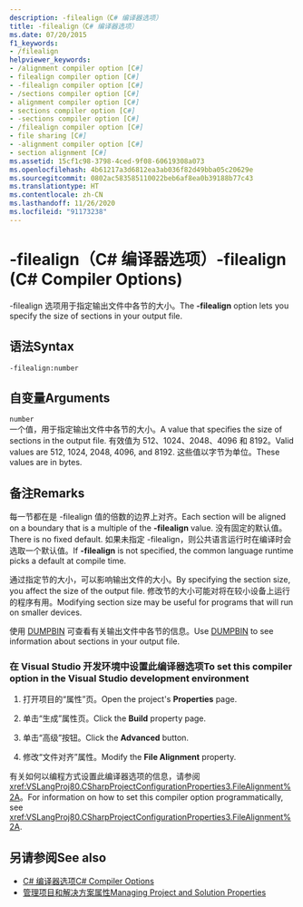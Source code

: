 ```yaml
---
description: -filealign（C# 编译器选项）
title: -filealign（C# 编译器选项）
ms.date: 07/20/2015
f1_keywords:
- /filealign
helpviewer_keywords:
- /alignment compiler option [C#]
- filealign compiler option [C#]
- -filealign compiler option [C#]
- /sections compiler option [C#]
- alignment compiler option [C#]
- sections compiler option [C#]
- -sections compiler option [C#]
- /filealign compiler option [C#]
- file sharing [C#]
- -alignment compiler option [C#]
- section alignment [C#]
ms.assetid: 15cf1c98-3798-4ced-9f08-60619308a073
ms.openlocfilehash: 4b61217a3d6812ea3ab036f82d49bba05c20629e
ms.sourcegitcommit: 0802ac583585110022beb6af8ea0b39188b77c43
ms.translationtype: HT
ms.contentlocale: zh-CN
ms.lasthandoff: 11/26/2020
ms.locfileid: "91173238"
---
```

# <a name="-filealign-c-compiler-options"></a><span data-ttu-id="cfe68-103">-filealign（C# 编译器选项）</span><span class="sxs-lookup"><span data-stu-id="cfe68-103">-filealign (C# Compiler Options)</span></span>

<span data-ttu-id="cfe68-104">-filealign 选项用于指定输出文件中各节的大小。</span><span class="sxs-lookup"><span data-stu-id="cfe68-104">The **-filealign** option lets you specify the size of sections in your output file.</span></span>  
  
## <a name="syntax"></a><span data-ttu-id="cfe68-105">语法</span><span class="sxs-lookup"><span data-stu-id="cfe68-105">Syntax</span></span>  
  
```console  
-filealign:number  
```  
  
## <a name="arguments"></a><span data-ttu-id="cfe68-106">自变量</span><span class="sxs-lookup"><span data-stu-id="cfe68-106">Arguments</span></span>  

 `number`  
 <span data-ttu-id="cfe68-107">一个值，用于指定输出文件中各节的大小。</span><span class="sxs-lookup"><span data-stu-id="cfe68-107">A value that specifies the size of sections in the output file.</span></span> <span data-ttu-id="cfe68-108">有效值为 512、1024、2048、4096 和 8192。</span><span class="sxs-lookup"><span data-stu-id="cfe68-108">Valid values are 512, 1024, 2048, 4096, and 8192.</span></span> <span data-ttu-id="cfe68-109">这些值以字节为单位。</span><span class="sxs-lookup"><span data-stu-id="cfe68-109">These values are in bytes.</span></span>  
  
## <a name="remarks"></a><span data-ttu-id="cfe68-110">备注</span><span class="sxs-lookup"><span data-stu-id="cfe68-110">Remarks</span></span>  

 <span data-ttu-id="cfe68-111">每一节都在是 -filealign 值的倍数的边界上对齐。</span><span class="sxs-lookup"><span data-stu-id="cfe68-111">Each section will be aligned on a boundary that is a multiple of the **-filealign** value.</span></span> <span data-ttu-id="cfe68-112">没有固定的默认值。</span><span class="sxs-lookup"><span data-stu-id="cfe68-112">There is no fixed default.</span></span> <span data-ttu-id="cfe68-113">如果未指定 -filealign，则公共语言运行时在编译时会选取一个默认值。</span><span class="sxs-lookup"><span data-stu-id="cfe68-113">If **-filealign** is not specified, the common language runtime picks a default at compile time.</span></span>  
  
 <span data-ttu-id="cfe68-114">通过指定节的大小，可以影响输出文件的大小。</span><span class="sxs-lookup"><span data-stu-id="cfe68-114">By specifying the section size, you affect the size of the output file.</span></span> <span data-ttu-id="cfe68-115">修改节的大小可能对将在较小设备上运行的程序有用。</span><span class="sxs-lookup"><span data-stu-id="cfe68-115">Modifying section size may be useful for programs that will run on smaller devices.</span></span>  
  
 <span data-ttu-id="cfe68-116">使用 [DUMPBIN](/cpp/build/reference/dumpbin-options) 可查看有关输出文件中各节的信息。</span><span class="sxs-lookup"><span data-stu-id="cfe68-116">Use [DUMPBIN](/cpp/build/reference/dumpbin-options) to see information about sections in your output file.</span></span>  
  
### <a name="to-set-this-compiler-option-in-the-visual-studio-development-environment"></a><span data-ttu-id="cfe68-117">在 Visual Studio 开发环境中设置此编译器选项</span><span class="sxs-lookup"><span data-stu-id="cfe68-117">To set this compiler option in the Visual Studio development environment</span></span>  
  
1. <span data-ttu-id="cfe68-118">打开项目的“属性”页。</span><span class="sxs-lookup"><span data-stu-id="cfe68-118">Open the project's **Properties** page.</span></span>  
  
2. <span data-ttu-id="cfe68-119">单击“生成”属性页。</span><span class="sxs-lookup"><span data-stu-id="cfe68-119">Click the **Build** property page.</span></span>  
  
3. <span data-ttu-id="cfe68-120">单击“高级”按钮。</span><span class="sxs-lookup"><span data-stu-id="cfe68-120">Click the **Advanced** button.</span></span>  
  
4. <span data-ttu-id="cfe68-121">修改“文件对齐”属性。</span><span class="sxs-lookup"><span data-stu-id="cfe68-121">Modify the **File Alignment** property.</span></span>  
  
 <span data-ttu-id="cfe68-122">有关如何以编程方式设置此编译器选项的信息，请参阅 <xref:VSLangProj80.CSharpProjectConfigurationProperties3.FileAlignment%2A>。</span><span class="sxs-lookup"><span data-stu-id="cfe68-122">For information on how to set this compiler option programmatically, see <xref:VSLangProj80.CSharpProjectConfigurationProperties3.FileAlignment%2A>.</span></span>  
  
## <a name="see-also"></a><span data-ttu-id="cfe68-123">另请参阅</span><span class="sxs-lookup"><span data-stu-id="cfe68-123">See also</span></span>

- [<span data-ttu-id="cfe68-124">C# 编译器选项</span><span class="sxs-lookup"><span data-stu-id="cfe68-124">C# Compiler Options</span></span>](./index.md)
- [<span data-ttu-id="cfe68-125">管理项目和解决方案属性</span><span class="sxs-lookup"><span data-stu-id="cfe68-125">Managing Project and Solution Properties</span></span>](/visualstudio/ide/managing-project-and-solution-properties)
